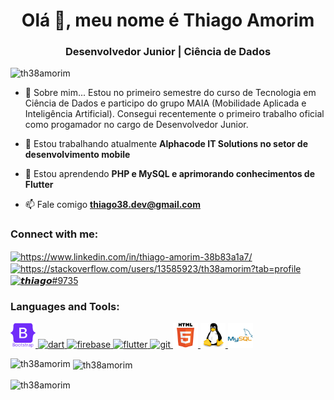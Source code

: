 <h1 align="center">Olá 👋, meu nome é Thiago Amorim</h1>
<h3 align="center">Desenvolvedor Junior | Ciência de Dados</h3>

<p align="left"> <img src="https://komarev.com/ghpvc/?username=th38amorim&label=Profile%20views&color=0e75b6&style=flat" alt="th38amorim" /> </p>

- 📄 Sobre mim... Estou no primeiro semestre do curso de Tecnologia em Ciência de Dados e participo do grupo MAIA (Mobilidade Aplicada e Inteligência Artificial). Consegui recentemente o primeiro trabalho oficial como progamador no cargo de Desenvolvedor Junior.

- 🔭 Estou trabalhando atualmente **Alphacode IT Solutions no setor de desenvolvimento mobile**

- 🌱 Estou aprendendo **PHP e MySQL e aprimorando conhecimentos de Flutter**

- 📫 Fale comigo **thiago38.dev@gmail.com**

<h3 align="left">Connect with me:</h3>
<p align="left">
<a href="https://linkedin.com/in/thiago-amorim-38b83a1a7/" target="blank"><img align="center" src="https://cdn.jsdelivr.net/npm/simple-icons@3.0.1/icons/linkedin.svg" alt="https://www.linkedin.com/in/thiago-amorim-38b83a1a7/" height="30" width="40" /></a>
<a href="https://stackoverflow.com/users/https://stackoverflow.com/users/13585923/th38amorim?tab=profile" target="blank"><img align="center" src="https://cdn.jsdelivr.net/npm/simple-icons@3.0.1/icons/stackoverflow.svg" alt="https://stackoverflow.com/users/13585923/th38amorim?tab=profile" height="30" width="40" /></a>
<a href="https://discord.gg/𝙩𝙝𝙞𝙖𝙜𝙤#9735" target="blank"><img align="center" src="https://cdn.jsdelivr.net/npm/simple-icons@3.0.1/icons/discord.svg" alt="𝙩𝙝𝙞𝙖𝙜𝙤#9735" height="30" width="40" /></a>
</p>

<h3 align="left">Languages and Tools:</h3>
<p align="left"> <a href="https://getbootstrap.com" target="_blank"> <img src="https://raw.githubusercontent.com/devicons/devicon/master/icons/bootstrap/bootstrap-plain-wordmark.svg" alt="bootstrap" width="40" height="40"/> </a> <a href="https://dart.dev" target="_blank"> <img src="https://www.vectorlogo.zone/logos/dartlang/dartlang-icon.svg" alt="dart" width="40" height="40"/> </a> <a href="https://firebase.google.com/" target="_blank"> <img src="https://www.vectorlogo.zone/logos/firebase/firebase-icon.svg" alt="firebase" width="40" height="40"/> </a> <a href="https://flutter.dev" target="_blank"> <img src="https://www.vectorlogo.zone/logos/flutterio/flutterio-icon.svg" alt="flutter" width="40" height="40"/> </a> <a href="https://git-scm.com/" target="_blank"> <img src="https://www.vectorlogo.zone/logos/git-scm/git-scm-icon.svg" alt="git" width="40" height="40"/> </a> <a href="https://www.w3.org/html/" target="_blank"> <img src="https://raw.githubusercontent.com/devicons/devicon/master/icons/html5/html5-original-wordmark.svg" alt="html5" width="40" height="40"/> </a> <a href="https://www.linux.org/" target="_blank"> <img src="https://raw.githubusercontent.com/devicons/devicon/master/icons/linux/linux-original.svg" alt="linux" width="40" height="40"/> </a> <a href="https://www.mysql.com/" target="_blank"> <img src="https://raw.githubusercontent.com/devicons/devicon/master/icons/mysql/mysql-original-wordmark.svg" alt="mysql" width="40" height="40"/> </a> </p>

<p><img align="left" src="https://github-readme-stats.vercel.app/api/top-langs?username=th38amorim&show_icons=true&locale=en&layout=compact" alt="th38amorim" /></p>

<p>&nbsp;<img align="center" src="https://github-readme-stats.vercel.app/api?username=th38amorim&show_icons=true&locale=en" alt="th38amorim" /></p>

<p><img align="center" src="https://github-readme-streak-stats.herokuapp.com/?user=th38amorim&" alt="th38amorim" /></p>
